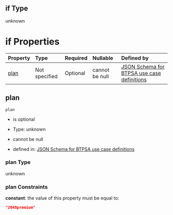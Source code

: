 ## if Type

unknown

# if Properties

| Property      | Type          | Required | Nullable       | Defined by                                                                                                                                                                                                                                  |
| :------------ | :------------ | :------- | :------------- | :------------------------------------------------------------------------------------------------------------------------------------------------------------------------------------------------------------------------------------------ |
| [plan](#plan) | Not specified | Optional | cannot be null | [JSON Schema for BTPSA use case definitions](btpsa-usecase-properties-services-items-allof-1-then-allof-38-then-allof-4-if-properties-plan.md "undefined#/properties/services/items/allOf/1/then/allOf/38/then/allOf/4/if/properties/plan") |

## plan



`plan`

*   is optional

*   Type: unknown

*   cannot be null

*   defined in: [JSON Schema for BTPSA use case definitions](btpsa-usecase-properties-services-items-allof-1-then-allof-38-then-allof-4-if-properties-plan.md "undefined#/properties/services/items/allOf/1/then/allOf/38/then/allOf/4/if/properties/plan")

### plan Type

unknown

### plan Constraints

**constant**: the value of this property must be equal to:

```json
"2048premium"
```
